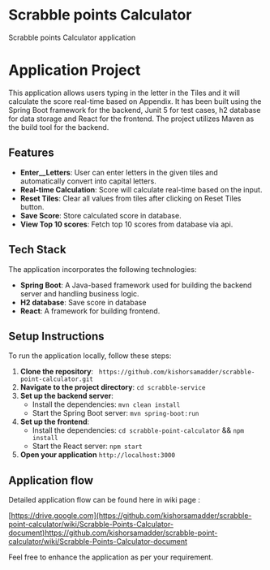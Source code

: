 # Scrabble points Calculator
 Scrabble points Calculator application
 
# Application Project
  This application allows users typing in the letter in the Tiles and it will calculate the score real-time based on Appendix.
  It has been built using the Spring Boot framework for the backend, Junit 5 for test cases, h2 database for data storage and React for the frontend. The project utilizes Maven as the build tool for the backend.

## Features
- __Enter__Letters__: User can enter letters in the given tiles and automatically convert into capital letters.
- __Real-time Calculation__: Score will calculate real-time based on the input.
- __Reset Tiles__: Clear all values from tiles after clicking on Reset Tiles button.
- __Save Score__: Store calculated score in database.
- __View Top 10 scores__: Fetch top 10 scores from database via api.

## Tech Stack
The application incorporates the following technologies:

- __Spring Boot__: A Java-based framework used for building the backend server and handling business logic.
- __H2 database__: Save score in database
- __React__: A framework for building frontend.
  
## Setup Instructions
To run the application locally, follow these steps:

1. __Clone the repository__: ``` https://github.com/kishorsamadder/scrabble-point-calculator.git```
2. __Navigate to the project directory__: ```cd scrabble-service```
3. __Set up the backend server__:
   - Install the dependencies: ```mvn clean install```
   - Start the Spring Boot server: ```mvn spring-boot:run```
4. __Set up the frontend__:
   - Install the dependencies: ```cd scrabble-point-calculator``` && ```npm install```
   - Start the React server: ```npm start```
5. __Open your application__ ```http://localhost:3000```

## Application flow

Detailed application flow can be found here in wiki page : 

[https://drive.google.com](https://github.com/kishorsamadder/scrabble-point-calculator/wiki/Scrabble-Points-Calculator-document)https://github.com/kishorsamadder/scrabble-point-calculator/wiki/Scrabble-Points-Calculator-document

Feel free to enhance the application as per your requirement.

